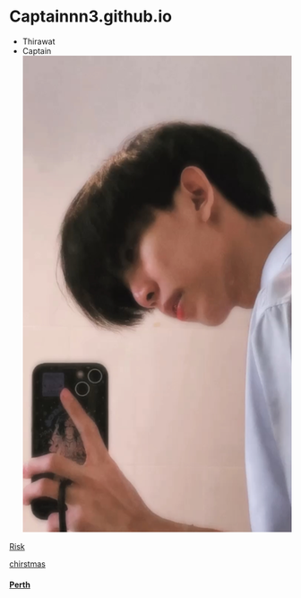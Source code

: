 # Captainnn3.github.io

- Thirawat
 - Captain
![Captain](picture/IMG_5285.jpeg)

[Risk](Risk)

[chirstmas](card.md)
#### [Perth](https://teamgamer11.github.io)



